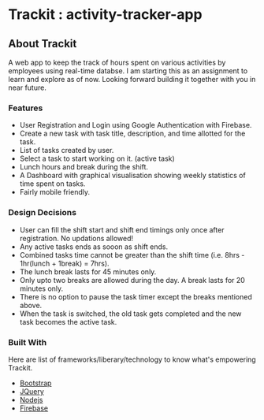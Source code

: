 # Trackit : activity-tracker-app
<!-- ABOUT THE PROJECT -->
## About Trackit
A web app to keep the track of hours spent on various activities by employees using real-time databse. I am starting this as an assignment to learn and explore as of now. Looking forward building it together with you in near future.

### Features
* User Registration and Login using Google Authentication with Firebase.
* Create a new task with task title, description, and time allotted for the task.
* List of tasks created by user. 
* Select a task to start working on it. (active task)
* Lunch hours and break during the shift.
* A Dashboard with graphical visualisation showing weekly statistics of time spent on tasks.
* Fairly mobile friendly.

### Design Decisions
* User can fill the shift start and shift end timings only once after registration. No updations allowed!
* Any active tasks ends as sooon as shift ends.
* Combined tasks time cannot be greater than the shift time (i.e. 8hrs - 1hr(lunch + 1break) = 7hrs).
* The lunch break lasts for 45 minutes only.
* Only upto two breaks are allowed during the day. A break lasts for 20 minutes only.
* There is no option to pause the task timer except the breaks mentioned above.
* When the task is switched, the old task gets completed and the new task becomes the active task.

### Built With
Here are list of frameworks/liberary/technology to know what's empowering Trackit.
* [Bootstrap](https://getbootstrap.com)
* [JQuery](https://jquery.com)
* [Nodejs](https://nodejs.org/en/)
* [Firebase](https://firebase.google.com/)